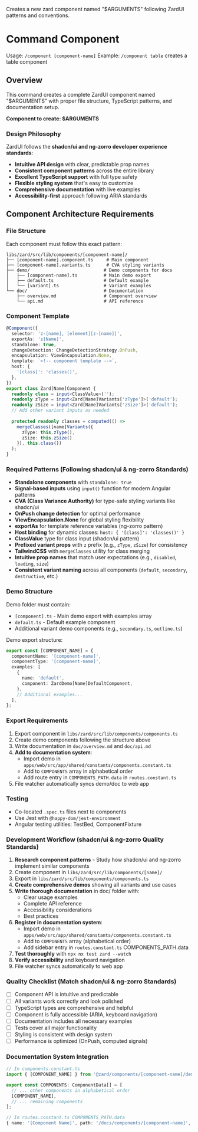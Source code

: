 Creates a new zard component named "$ARGUMENTS" following ZardUI patterns and conventions.

# Command Component

Usage: `/component [component-name]`
Example: `/component table` creates a table component

## Overview
This command creates a complete ZardUI component named "$ARGUMENTS" with proper file structure, TypeScript patterns, and documentation setup.

**Component to create: $ARGUMENTS**

### Design Philosophy
ZardUI follows the **shadcn/ui and ng-zorro developer experience standards**:
- **Intuitive API design** with clear, predictable prop names
- **Consistent component patterns** across the entire library
- **Excellent TypeScript support** with full type safety
- **Flexible styling system** that's easy to customize
- **Comprehensive documentation** with live examples
- **Accessibility-first** approach following ARIA standards

## Component Architecture Requirements

### File Structure
Each component must follow this exact pattern:
```
libs/zard/src/lib/components/[component-name]/
├── [component-name].component.ts     # Main component
├── [component-name].variants.ts      # CVA styling variants
├── demo/                            # Demo components for docs
│   ├── [component-name].ts          # Main demo export
│   ├── default.ts                   # Default example
│   └── [variant].ts                 # Variant examples
└── doc/                             # Documentation
    ├── overview.md                  # Component overview
    └── api.md                       # API reference
```

### Component Template
```typescript
@Component({
  selector: 'z-[name], [element][z-[name]]',
  exportAs: 'z[Name]',
  standalone: true,
  changeDetection: ChangeDetectionStrategy.OnPush,
  encapsulation: ViewEncapsulation.None,
  template: `<!-- component template -->`,
  host: {
    '[class]': 'classes()',
  },
})
export class Zard[Name]Component {
  readonly class = input<ClassValue>('');
  readonly zType = input<Zard[Name]Variants['zType']>('default');
  readonly zSize = input<Zard[Name]Variants['zSize']>('default');
  // Add other variant inputs as needed
  
  protected readonly classes = computed(() => 
    mergeClasses([name]Variants({
      zType: this.zType(),
      zSize: this.zSize()
    }), this.class())
  );
}
```

### Required Patterns (Following shadcn/ui & ng-zorro Standards)
- **Standalone components** with `standalone: true`
- **Signal-based inputs** using `input()` function for modern Angular patterns
- **CVA (Class Variance Authority)** for type-safe styling variants like shadcn/ui
- **OnPush change detection** for optimal performance
- **ViewEncapsulation.None** for global styling flexibility
- **exportAs** for template reference variables (ng-zorro pattern)
- **Host binding** for dynamic classes: `host: { '[class]': 'classes()' }`
- **ClassValue** type for class input (shadcn/ui pattern)
- **Prefixed variant props** with `z` prefix (e.g., `zType`, `zSize`) for consistency
- **TailwindCSS** with `mergeClasses` utility for class merging
- **Intuitive prop names** that match user expectations (e.g., `disabled`, `loading`, `size`)
- **Consistent variant naming** across all components (`default`, `secondary`, `destructive`, etc.)

### Demo Structure
Demo folder must contain:
- `[component].ts` - Main demo export with examples array
- `default.ts` - Default example component
- Additional variant demo components (e.g., `secondary.ts`, `outline.ts`)

Demo export structure:
```typescript
export const [COMPONENT_NAME] = {
  componentName: '[component-name]',
  componentType: '[component-name]',
  examples: [
    {
      name: 'default',
      component: ZardDemo[Name]DefaultComponent,
    },
    // Additional examples...
  ],
};
```

### Export Requirements
1. Export component in `libs/zard/src/lib/components/components.ts`
2. Create demo components following the structure above
3. Write documentation in `doc/overview.md` and `doc/api.md`
4. **Add to documentation system**:
   - Import demo in `apps/web/src/app/shared/constants/components.constant.ts`
   - Add to `COMPONENTS` array in alphabetical order
   - Add route entry in `COMPONENTS_PATH.data` in `routes.constant.ts`
5. File watcher automatically syncs demo/doc to web app

### Testing
- Co-located `.spec.ts` files next to components
- Use Jest with `@happy-dom/jest-environment`
- Angular testing utilities: TestBed, ComponentFixture

### Development Workflow (shadcn/ui & ng-zorro Quality Standards)
1. **Research component patterns** - Study how shadcn/ui and ng-zorro implement similar components
2. Create component in `libs/zard/src/lib/components/[name]/`
3. Export in `libs/zard/src/lib/components/components.ts`
4. **Create comprehensive demos** showing all variants and use cases
5. **Write thorough documentation** in doc/ folder with:
   - Clear usage examples
   - Complete API reference
   - Accessibility considerations
   - Best practices
6. **Register in documentation system**:
   - Import demo in `apps/web/src/app/shared/constants/components.constant.ts`
   - Add to `COMPONENTS` array (alphabetical order)
   - Add sidebar entry in `routes.constant.ts` COMPONENTS_PATH.data
7. **Test thoroughly** with `npx nx test zard --watch`
8. **Verify accessibility** and keyboard navigation
9. File watcher syncs automatically to web app

### Quality Checklist (Match shadcn/ui & ng-zorro Standards)
- [ ] Component API is intuitive and predictable
- [ ] All variants work correctly and look polished
- [ ] TypeScript types are comprehensive and helpful
- [ ] Component is fully accessible (ARIA, keyboard navigation)
- [ ] Documentation includes all necessary examples
- [ ] Tests cover all major functionality
- [ ] Styling is consistent with design system
- [ ] Performance is optimized (OnPush, computed signals)

### Documentation System Integration
```typescript
// In components.constant.ts
import { [COMPONENT_NAME] } from '@zard/components/[component-name]/demo/[component-name]';

export const COMPONENTS: ComponentData[] = [
  // ... other components in alphabetical order
  [COMPONENT_NAME],
  // ... remaining components
];
```

```typescript
// In routes.constant.ts COMPONENTS_PATH.data
{ name: '[Component Name]', path: '/docs/components/[component-name]', available: true },
```
